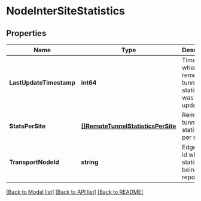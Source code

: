 # NodeInterSiteStatistics

## Properties
Name | Type | Description | Notes
------------ | ------------- | ------------- | -------------
**LastUpdateTimestamp** | **int64** | Timestamp when the remote tunnel port statistics was last updated.  | [optional] [default to null]
**StatsPerSite** | [**[]RemoteTunnelStatisticsPerSite**](RemoteTunnelStatisticsPerSite.md) | Remote tunnel statistics per site. | [optional] [default to null]
**TransportNodeId** | **string** | Edge node id whose statistics is being reported. | [optional] [default to null]

[[Back to Model list]](../README.md#documentation-for-models) [[Back to API list]](../README.md#documentation-for-api-endpoints) [[Back to README]](../README.md)

